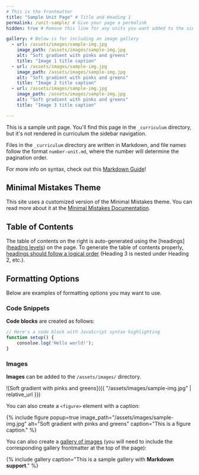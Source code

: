```yaml
---
# This is the frontmatter
title: "Sample Unit Page" # Title and Heading 1
permalink: /unit-sample/ # Give your page a permalink
hidden: true # Remove this line for any units you want added to the sidebar navigation

gallery: # Below is for including an image gallery
  - url: /assets/images/sample-img.jpg
    image_path: /assets/images/sample-img.jpg
    alt: "Soft gradient with pinks and greens"
    title: "Image 1 title caption"
  - url: /assets/images/sample-img.jpg
    image_path: /assets/images/sample-img.jpg
    alt: "Soft gradient with pinks and greens"
    title: "Image 2 title caption"
  - url: /assets/images/sample-img.jpg
    image_path: /assets/images/sample-img.jpg
    alt: "Soft gradient with pinks and greens"
    title: "Image 3 title caption"

---
```


This is a sample unit page. You'll find this page in the `_curriculum` directory, but it's not rendered in curriculum the sidebar navigation.

Files in the `_curriculum` directory are written in Markdown, and file names follow the format `number-unit.md`, where the number will determine the pagination order.

For more info on syntax, check out this [Markdown Guide](https://www.markdownguide.org/tools/jekyll/)!

## Minimal Mistakes Theme

This site uses a customized version of the Minimal Mistakes theme. You can read more about it at the [Minimal Mistakes Documentation](https://mmistakes.github.io/minimal-mistakes/docs/quick-start-guide/).

## Table of Contents

The table of contents on the right is auto-generated using the [headings]([heading levels](https://www.markdownguide.org/basic-syntax/#headings)) on the page. To generate the table of contents properly, [headings should follow a logical order](https://www.w3.org/WAI/tutorials/page-structure/headings/#heading-ranks) (Heading 3 is nested under Heading 2, etc.).

## Formatting Options

Below are examples of formatting options you may want to use.

### Code Snippets

**Code blocks** are created as follows:

```js
// Here's a code block with JavaScript syntax highlighting
function setup() {
    consoloe.log('Hello world!');
}
```

### Images

**Images** can be added to the `/assets/images/` directory.

![Soft gradient with pinks and greens]({{ "/assets/images/sample-img.jpg" | relative_url }})

You can also create a `<figure>` element with a caption:

{% include figure popup=true image_path="/assets/images/sample-img.jpg" alt="Soft gradient with pinks and greens" caption="This is a figure caption." %}

You can also create a [gallery of images](https://mmistakes.github.io/minimal-mistakes/docs/helpers/#gallery) (you will need to include the corresponding gallery frontmatter at the top of the page):

{% include gallery caption="This is a sample gallery with **Markdown support**." %}

